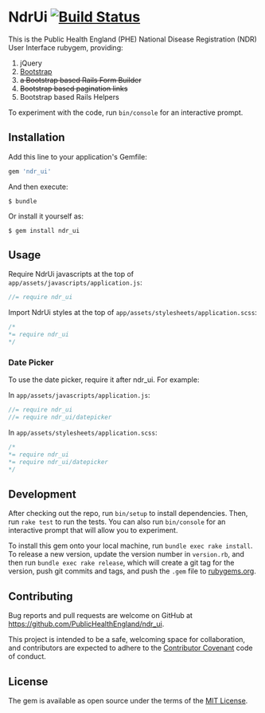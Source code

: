 # NdrUi [![Build Status](https://travis-ci.org/PublicHealthEngland/ndr_ui.svg)](https://travis-ci.org/PublicHealthEngland/ndr_ui)

This is the Public Health England (PHE) National Disease Registration (NDR) User Interface rubygem,
providing:

1. jQuery
2. [Bootstrap](http://getbootstrap.com)
3. ~~a Bootstrap based Rails Form Builder~~
4. ~~Bootstrap based pagination links~~
5. Bootstrap based Rails Helpers

To experiment with the code, run `bin/console` for an interactive prompt.

## Installation

Add this line to your application's Gemfile:

```ruby
gem 'ndr_ui'
```

And then execute:

    $ bundle

Or install it yourself as:

    $ gem install ndr_ui

## Usage

Require NdrUi javascripts at the top of `app/assets/javascripts/application.js`:

```javascript
//= require ndr_ui
```

Import NdrUi styles at the top of `app/assets/stylesheets/application.scss`:

```scss
/*
*= require ndr_ui
*/
```

### Date Picker

To use the date picker, require it after ndr_ui. For example:

In `app/assets/javascripts/application.js`:

```javascript
//= require ndr_ui
//= require ndr_ui/datepicker
```

In `app/assets/stylesheets/application.scss`:

```scss
/*
*= require ndr_ui
*= require ndr_ui/datepicker
*/
```

## Development

After checking out the repo, run `bin/setup` to install dependencies. Then, run `rake test` to run the tests. You can also run `bin/console` for an interactive prompt that will allow you to experiment.

To install this gem onto your local machine, run `bundle exec rake install`. To release a new version, update the version number in `version.rb`, and then run `bundle exec rake release`, which will create a git tag for the version, push git commits and tags, and push the `.gem` file to [rubygems.org](https://rubygems.org).

## Contributing

Bug reports and pull requests are welcome on GitHub at https://github.com/PublicHealthEngland/ndr_ui.

This project is intended to be a safe, welcoming space for collaboration, and contributors are expected to adhere to the [Contributor Covenant](contributor-covenant.org) code of conduct.


## License

The gem is available as open source under the terms of the [MIT License](http://opensource.org/licenses/MIT).

